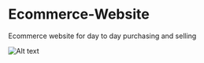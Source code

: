 # Ecommerce-Website

Ecommerce website for day to day purchasing and selling


![Alt text](capture1.png")
